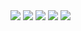 <a>
<!-- Java -->
<img src="https://img.shields.io/badge/Java-%23b07219.svg?style=for-the-badge&logo=java&logoColor=white"/>

<!-- Spring Boot -->
<img src="https://img.shields.io/badge/Spring%20Boot-6DB33F.svg?style=for-the-badge&logo=springboot&logoColor=white"/>

<!-- C++ -->
<img src="https://img.shields.io/badge/C%2B%2B-00599C.svg?style=for-the-badge&logo=c%2B%2B&logoColor=white"/>

<!-- MySQL -->
<img src="https://img.shields.io/badge/MySQL-4479A1.svg?style=for-the-badge&logo=mysql&logoColor=white"/>
</a>
<a href="https://github.com/devxb/gitanimals">
  <img src="https://render.gitanimals.org/farms/aitchhhan"/>
</a>
